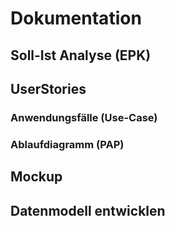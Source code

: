 # Dokumentation

## Soll-Ist Analyse (EPK)

## UserStories
### Anwendungsfälle (Use-Case)
### Ablaufdiagramm (PAP)

## Mockup

## Datenmodell entwicklen


